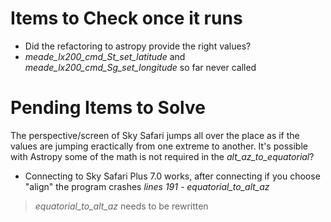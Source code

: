 # Items to Check once it runs
- Did the refactoring to astropy provide the right values?
- *meade_lx200_cmd_St_set_latitude* and *meade_lx200_cmd_Sg_set_longitude* so far never called

# Pending Items to Solve

The perspective/screen of Sky Safari jumps all over the place as if the values are jumping eractically from one extreme to another. It's possible with Astropy some of the math is not required in the *alt_az_to_equatorial*?

- Connecting to Sky Safari Plus 7.0 works, after connecting if you choose "align" the program crashes *lines 191 - equatorial_to_alt_az*

> *equatorial_to_alt_az* needs to be rewritten
